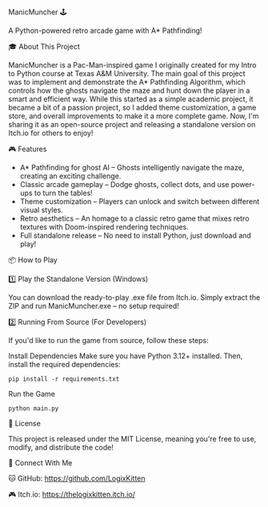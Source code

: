 ManicMuncher 🕹️

A Python-powered retro arcade game with A* Pathfinding!

🎓 About This Project

ManicMuncher is a Pac-Man-inspired game I originally created for my Intro to Python course at Texas A&M University. The main goal of this project was to implement and demonstrate the A\* Pathfinding Algorithm, which controls how the ghosts navigate the maze and hunt down the player in a smart and efficient way. While this started as a simple academic project, it became a bit of a passion project, so I added theme customization, a game store, and overall improvements to make it a more complete game. Now, I'm sharing it as an open-source project and releasing a standalone version on Itch.io for others to enjoy!

🎮 Features

- A* Pathfinding for ghost AI – Ghosts intelligently navigate the maze, creating an exciting challenge.
- Classic arcade gameplay – Dodge ghosts, collect dots, and use power-ups to turn the tables!
- Theme customization – Players can unlock and switch between different visual styles.
- Retro aesthetics – An homage to a classic retro game that mixes retro textures with Doom-inspired rendering techniques.
- Full standalone release – No need to install Python, just download and play!

📦 How to Play

1️⃣ Play the Standalone Version (Windows)

You can download the ready-to-play .exe file from Itch.io.
Simply extract the ZIP and run ManicMuncher.exe – no setup required!

2️⃣ Running From Source (For Developers)

If you'd like to run the game from source, follow these steps:

Install Dependencies
Make sure you have Python 3.12+ installed. Then, install the required dependencies:

    pip install -r requirements.txt

Run the Game

    python main.py

📜 License

This project is released under the MIT License, meaning you're free to use, modify, and distribute the code!

📢 Connect With Me

   🐱 GitHub: https://github.com/LogixKitten

   🎮 Itch.io: https://thelogixkitten.itch.io/
